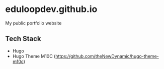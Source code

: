 # eduloopdev.github.io
My public portfolio website

## Tech Stack
- Hugo
- Hugo Theme M10C (https://github.com/theNewDynamic/hugo-theme-m10c)